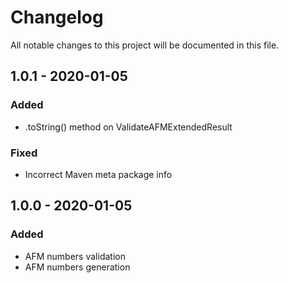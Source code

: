 # Changelog

All notable changes to this project will be documented in this file.

## **1.0.1** - 2020-01-05

### Added
- .toString() method on ValidateAFMExtendedResult

### Fixed
- Incorrect Maven meta package info

## **1.0.0** - 2020-01-05

### Added
- AFM numbers validation
- AFM numbers generation
